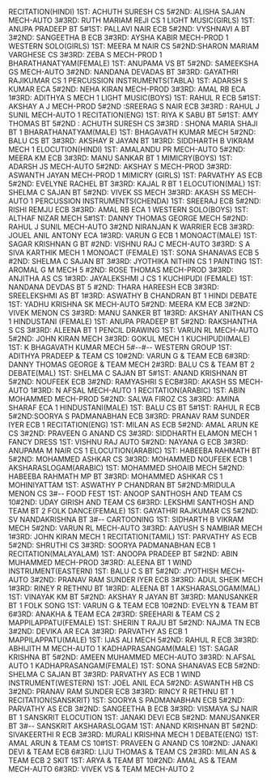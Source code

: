RECITATION(HINDI)
1ST: ACHUTH SURESH CS 5#2ND: ALISHA SAJAN MECH-AUTO 3#3RD: RUTH MARIAM REJI CS 1
LIGHT MUSIC(GIRLS)
1ST: ANUPA PRADEEP BT 5#1ST: PALLAVI NAIR ECB 5#2ND: VYSHNAVI A BT 3#2ND: SANGEETHA B ECB 3#3RD: AYSHA KABIR MECH-PROD 1
WESTERN SOLO(GIRLS)
1ST: MEERA M NAIR CS 5#2ND:SHARON MARIAM VARGHESE CS 3#3RD: ZEBA S MECH-PROD 1
BHARATHANATYAM(FEMALE)
1ST: ANUPAMA VS BT 5#2ND: SAMEEKSHA GS MECH-AUTO 3#2ND: NANDANA DEVADAS BT 3#3RD: GAYATHRI RAJIKUMAR CS 1
PERCUSSION INSTRUMENTS(TABLA)
1ST: ADARSH S KUMAR ECA 5#2ND: NEHA KIRAN MECH-PROD 3#3RD: AMAL RB ECA 1#3RD: ADITHYA S MECH 1
LIGHT MUSIC(BOYS)
1ST: RAHUL R ECB 5#1ST: AKSHAY A J MECH-PROD 5#2ND :SREERAG S NAIR ECB 3#3RD : RAHUL J SUNIL MECH-AUTO 1
RECITATION(ENG)
1ST: RIYA K SABU BT 5#1ST: AMY THOMAS BT 5#2ND : ACHUTH SURESH CS 3#3RD : SHONA MARIA SHAJI BT 1
BHARATHANATYAM(MALE)
1ST: BHAGAVATH KUMAR MECH 5#2ND: BALU CS BT 3#3RD: AKSHAY R JAYAN BT 1#3RD: SIDDHARTH B VIKRAM MECH 1
ELOCUTION(HINDI)
1ST: AMALANDU PR MECH-AUTO 5#2ND: MEERA KM ECB 3#3RD: MANU SANKAR BT 1
MIMICRY(BOYS)
1ST: ADARSH JS MECH-AUTO 5#2ND: AKSHAY S MECH-PROD 3#3RD: ASWANTH JAYAN MECH-PROD 1
MIMICRY (GIRLS)
1ST: PARVATHY AS ECB 5#2ND: EVELYNE RACHEL BT 3#3RD: KAJAL R BT 1
ELOCUTION(MAL)
1ST: SHELMA C SAJAN BT 5#2ND: VIVEK SS MECH 3#3RD: AKASH SS MECH-AUTO 1
PERCUSSION INSTRUMENTS(CHENDA)
1ST: SREERAJ ECB 5#2ND: RISHI REMJU ECB 3#3RD: AMAL RB ECA 1
WESTERN SOLO(BOYS)
1ST: ALTHAF NIZAR MECH 5#1ST: DANNY THOMAS GEORGE MECH 5#2ND: RAHUL J SUNIL MECH-AUTO 3#2ND NIRANJAN K WARRIER ECB 3#3RD: JOUEL ANIL ANTONY ECA 1#3RD: VARUN G ECB 1
MONOACT(MALE)
1ST: SAGAR KRISHNAN G BT #2ND: VISHNU RAJ C MECH-AUTO 3#3RD: S A SIVA KARTHIK MECH 1
MONOACT (FEMALE)
1ST: SONA SHANAVAS ECB 5 #2ND: SHELMA C SAJAN BT 3#3RD: JYOTHIKA NITHIN CS 1
PAINTING
1ST: AROMAL G M MECH 5 #2ND: ROSE THOMAS MECH-PROD 3#3RD: ANJITHA AS CS 1#3RD: JAYALEKSHMI J CS 1
KUCHIPUDI (FEMALE)
1ST: NANDANA DEVDAS BT 5 #2ND: THARA HAREESH ECB 3#3RD: SREELEKSHMI AS BT 1#3RD: ASWATHY B CHANDRAN BT 1
HINDI DEBATE
1ST: YADHU KRISHNA SK MECH-AUTO 5#2ND: MEERA KM ECB 3#2ND: VIVEK MENON CS 3#3RD: MANU SANKER BT 1#3RD: AKSHAY ANITHAN CS 1
HINDUSTANI (FEMALE)
1ST: ANUPA PRADEEP BT 5#2ND: RAKSHANTHA S CS 3#3RD: ALEENA BT 1
PENCIL DRAWING
1ST: VARUN RL MECH-AUTO 5#2ND: JOHN KIRAN MECH 3#3RD: GOKUL MECH 1
KUCHIPUDI(MALE)
1ST: K BHAGAVATH KUMAR MECH 5#--#--
WESTERN GROUP
1ST: ADITHYA PRADEEP & TEAM CS 10#2ND: VARUN G & TEAM ECB 6#3RD: DANNY THOMAS GEORGE & TEAM MECH 2#3RD: BALU CS & TEAM BT 2
DEBATE(MAL)
1ST: SHELMA C SAJAN BT 5#1ST: ANAND KRISHNAN BT 5#2ND: NOUFEEK ECB 3#2ND: RAMYASHRI S ECB#3RD: AKASH SS MECH-AUTO 1#3RD: N AFSAL MECH-AUTO 1
RECITATION(ARABIC)
1ST: ABIN MOHAMMED MECH-PROD 5#2ND: SALWA FIROZ CS 3#3RD: AMINA SHARAF ECA 1
HINDUSTANI(MALE)
1ST: BALU CS BT 5#1ST: RAHUL R ECB 5#2ND:SOORYA S PADMANABHAN ECB 3#3RD: PRANAV RAM SUNDER IYER ECB 1
RECITATION(ENG)
1ST: MILAN AS ECB 5#2ND: AMAL ARUN KE CS 3#2ND: PRAVEEN G ANAND CS 3#3RD: SIDDHARTH ELAMON MECH 1
FANCY DRESS
1ST: VISHNU RAJ AUTO 5#2ND: NAYANA G ECB 3#3RD: ANUPAMA M NAIR CS 1
ELOCUTION(ARABIC)
1ST: HABEEBA RAHMATH BT 5#2ND: MOHAMMED ASHKAR CS 3#3RD: MOHAMMED NOUFEEK ECB 1
AKSHARASLOGAM(ARABIC)
1ST: MOHAMMED SHOAIB MECH 5#2ND: HABEEBA RAHMATH MP BT 3#3RD: MOHAMMED ASHKAR CS 1
MOHINIYATTAM
1ST: ASWATHY P CHANDRAN BT 5#2ND:MRIDULA MENON CS 3#--
FOOD FEST
1ST: ANOOP SANTHOSH AND TEAM CS 10#2ND: UDAY GIRISH AND TEAM CS 6#3RD: LEKSHMI SANTHOSH AND TEAM BT 2
FOLK DANCE(FEMALE)
1ST: GAYATHRI RAJKUMAR CS 5#2ND: SV NANDAKRISHNA BT 3#--
CARTOONING
1ST: SIDHARTH B VIKRAM MECH 5#2ND: VARUN RL MECH-AUTO 3#3RD: AAYUSH S NAMBIAR MECH 1#3RD: JOHN KIRAN MECH 1
RECITATION(TAMIL)
1ST: PARVATHY AS ECB 5#2ND: SHRUTHI CS 3#3RD: SOORYA PADMANABHAN ECB 1
RECITATION(MALAYALAM)
1ST: ANOOPA PRADEEP BT 5#2ND: ABIN MUHAMMED MECH-PROD 3#3RD: ALEENA BT 1
WIND INSTRUMENT(EASTERN)
1ST: BALU C S BT 5#2ND: JYOTHISH MECH-AUTO 3#2ND: PRANAV RAM SUNDER IYER ECB 3#3RD: ADUL SHEIK MECH 1#3RD: RINEY R RETHNU BT 1#3RD: ALEENA BT 1
AKSHARASLOGAM(MAL)
1ST: VINAYAK KM BT 5#2ND: AKSHAY R JAYAN BT 3#3RD: MANUSANKER BT 1
FOLK SONG
1ST: VARUN G & TEAM ECB 10#2ND: EVELYN & TEAM BT 6#3RD: ANAKHA & TEAM ECA 2#3RD: SREEHARI & TEAM CS 2
MAPPILAPPATU(FEMALE)
1ST: SHERIN T RAJU BT 5#2ND: NAJMA TN ECB 3#2ND: DEVIKA AR ECA 3#3RD: PARVATHY AS ECB 1
MAPPILAPPATU(MALE)
1ST: IJAS ALI MECH 5#2ND: RAHUL R ECB 3#3RD: ABHIJITH M MECH-AUTO 1
KADHAPRASANGAM(MALE)
1ST: SAGAR KRISHNA BT 5#2ND: AMEEN MUHAMMED MECH-AUTO 3#3RD: N.AFSAL AUTO 1
KADHAPRASANGAM(FEMALE)
1ST: SONA SHANAVAS ECB 5#2ND: SHELMA C SAJAN BT 3#3RD: PARVATHY AS ECB 1
WIND INSTRUMENT(WESTERN)
1ST: JOEL ANIL ECA 5#2ND: ASWANTH HB CS 3#2ND: PRANAV RAM SUNDER ECB 3#3RD: RINCY R RETHNU BT 1
RECITATION(SANSKRIT)
1ST: SOORYA S PADMANABHAN ECB 5#2ND: PARVATHY AS ECB 3#2ND: SANGEETHA B ECB 3#3RD: VISMAYA SJ NAIR BT 1
SANSKRIT ELOCUTION
1ST: JANAKI DEVI ECB 5#2ND: MANUSANKER BT 3#--
SANSKRIT AKSHARASLOGAM
1ST: ANAND KRISHNAN BT 5#2ND: SIVAKEERTHI R ECB 3#3RD: MURALI KRISHNA MECH 1
DEBATE(ENG)
1ST: AMAL ARUN & TEAM CS 10#1ST: PRAVEEN G ANAND CS 10#2ND: JANAKI DEVI & TEAM ECB 6#3RD: LIJU THOMAS & TEAM CS 2#3RD: MILAN AS & TEAM ECB 2
SKIT
1ST: ARYA & TEAM BT 10#2ND: AMAL AS & TEAM MECH-AUTO 6#3RD: VIVEK VS & TEAM MECH-AUTO 2
